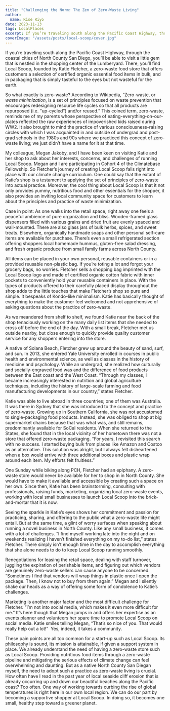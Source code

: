```yaml
---
title: "Challenging the Norm: The Zen of Zero-Waste Living"
author:
  name: Rise Riyo
date: 2023-11-13
tags: LocalPlaces
excerpt: If you’re traveling south along the Pacific Coast Highway, through the coastal cities of North County San Diego, you’ll be able to visit a little gem that is nestled in the shopping center of the Lumberyard. There, you’ll find Local Scoop
coverImage: "/assets/posts/local-scoop/cover.jpg"
---
```


If you’re traveling south along the Pacific Coast Highway, through the coastal cities of North County San Diego, you’ll be able to visit a little gem that is nestled in the shopping center of the Lumberyard. There, you’ll find Local Scoop, founded by Katie Fletcher, a zero-waste food store that offers customers a selection of certified organic essential food items in bulk, and in packaging that is simply tasteful to the eyes but not wasteful for the earth.

So what exactly is zero-waste? According to Wikipedia, “Zero-waste, or _waste minimization_, is a set of principles focused on waste prevention that encourages redesigning resource life cycles so that all products are repurposed (i.e. “up-cycled”) and/or reused.” This coined term, zero-waste, reminds me of my parents whose perspective of eating-everything-on-our-plates reflected the raw experiences of impoverished kids raised during WW2. It also brought to mind the practice of various consciousness-raising circles with which I was acquainted in and outside of undergrad and post-grad schools in the 1980s and 90s where we practiced this concept of zero-waste living; we just didn’t have a name for it at that time.

My colleague, Megan Jakoby, and I have been keen on visiting Katie and her shop to ask about her interests, concerns, and challenges of running Local Scoop. Megan and I are participating in Cohort 4 of the Climatebase Fellowship. So Fletcher’s journey of creating Local Scoop falls right into place with our climate change curriculum. One could say that the extant of Katie’s shop is a testament to applying the set of principles of zero-waste into actual practice. Moreover, the cool thing about Local Scoop is that it not only provides yummy, nutritious food and other essentials for the shopper, it also provides an inviting local community space for customers to learn about the principles and practice of waste minimization.

Case in point: As one walks into the retail space, right away one feels a peaceful ambience of pure organization and bliss. Wooden-framed glass dispensers filled with various grains and dried fruit are evenly spaced and wall-mounted. There are also glass jars of bulk herbs, spices, and sweet treats. Elsewhere, organically handmade soaps and other personal self-care items are available for purchase. There’s even a small refrigerated section offering shoppers local homemade hummus, gluten-free salad dressing, and fresh organic produce from small family farms across North County.

All items can be placed in your own personal, reusable containers or in a provided reusable non-plastic bag. If you’re toting a lot and forgot your grocery bags, no worries. Fletcher sells a shopping bag imprinted with the Local Scoop logo and made of certified organic cotton fabric with inner pockets to conveniently hold your reusable containers in place. With the types of products offered to their carefully placed display throughout the shop adds to the little touches that make Fletcher’s shop so pure and simple. It bespeaks of Kondo-like minimalism. Katie has basically thought of everything to make the customer feel welcomed and not apprehensive of asking questions about the practice of zero-waste.

As we meandered from shelf to shelf, we found Katie near the back of the shop tenaciously working on the many daily list items that she needed to cross off before the end of the day. With a small break, Fletcher met us outside nearby, but close enough to quickly provide quality customer service for any shoppers entering into the store.

A native of Solana Beach, Fletcher grew up around the beauty of sand, surf, and sun. In 2013, she entered Yale University enrolled in courses in public health and environmental science, as well as classes in the history of medicine and psychology. While an undergrad, she realized how culturally and socially-engraved food was and the difference of food products between the East coast and the West Coast. “Through my classes, I became increasingly interested in nutrition and global agriculture techniques, including the history of large-scale farming and food manufacturing developments in our country,” states Fletcher.

Katie was able to live abroad in three countries; one of them was Australia. It was there in Sydney that she was introduced to the concept and practice of zero-waste. Growing up in Southern California, she was not accustomed to single-packaging food products. Instead, she was obliged to shop at big supermarket chains because that was what was, and still remains, predominantly available for SoCal residents. When she returned to the States, she found that in the local vicinity of her hometown there was not a store that offered zero-waste packaging. “For years, I revisited this search with no success. I started buying bulk from places like Amazon and Costco as an alternative. This solution was alright, but I always felt disheartened when a box would arrive with three additional boxes and plastic wrap around each item. My efforts felt fruitless.”

One Sunday while biking along PCH, Fletcher had an epiphany. A zero-waste store would never be available for her to shop in in North County. She would have to make it available and accessible by creating such a space on her own. Since then, Katie has been brainstorming, consulting with professionals, raising funds, marketing, organizing local zero-waste events, working with local small businesses to launch Local Scoop into the brick-and-mortar that it is now.

Seeing the sparkle in Katie’s eyes shows her commitment and passion for practicing, sharing, and offering to the public what a zero-waste life might entail. But at the same time, a glint of worry surfaces when speaking about running a novel business in North County. Like any small business, it comes with a lot of challenges. “I find myself working late into the night and on weekends realizing I haven’t finished everything on my to-do list,” states Fletcher. There simply isn’t enough time in the day to accomplish everything that she alone needs to do to keep Local Scoop running smoothly.

Renegotiations for leasing the retail space, dealing with staff turnover, juggling the expiration of perishable items, and figuring out which vendors are genuinely zero-waste sellers can cause anyone to be concerned. “Sometimes I find that vendors will wrap things in plastic once I open the package. Then, I know not to buy from them again.” Megan and I silently shake our heads as a way of offering some form of condolence to Katie’s challenges.

Marketing is another major factor and the most difficult challenge for Fletcher. “I’m not into social media, which makes it even more difficult for me.” It’s here though that Megan jumps in and offers her expertise as an events planner and volunteers her spare time to promote Local Scoop on social media. Katie smiles telling Megan, “That’s so nice of you. That would really help out a lot!”  Yes, indeed, it takes a community.

These pain points are all too common for a start-up such as Local Scoop. Its philosophy is sound, its mission is attainable, if given a support system in place. We already understand the need of having a zero-waste store such as Local Scoop. Providing nutritious food items through a zero-waste pipeline and mitigating the serious effects of climate change can feel overwhelming and daunting. But as a native North County San Diegan myself, the need to adopt such a practice as zero-waste living is crucial. How often have I read in the past year of local seaside cliff erosion that is already occurring up and down our beautiful beaches along the Pacific coast? Too often. One way of working towards curbing the rise of global temperatures is right here in our own local region. We can do our part by becoming a supportive shopper at Local Scoop. In doing so, it becomes one small, healthy step toward a greener planet.
